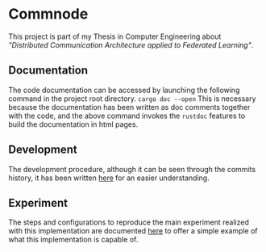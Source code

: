 # Commnode
This project is part of my Thesis in Computer Engineering about *"Distributed Communication Architecture applied to Federated Learning"*.

## Documentation
The code documentation can be accessed by launching the following command in the project root directory.
```cargo doc --open```
This is necessary because the documentation has been written as doc comments together with the code, and the above command invokes the `rustdoc` features to build the documentation in html pages.

## Development
The development procedure, although it can be seen through the commits history, it has been written [here](/DEVELOPMENT.md) for an easier understanding.

## Experiment
The steps and configurations to reproduce the main experiment realized with this implementation are documented [here](/EXPERIMENT.md) to offer a simple example of what this implementation is capable of.